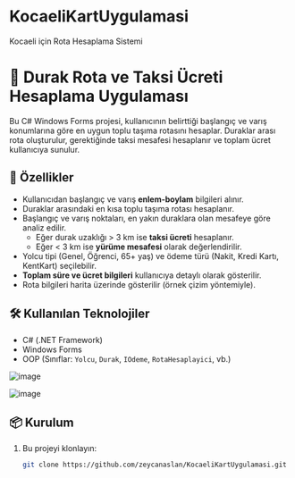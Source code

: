 # KocaeliKartUygulamasi
Kocaeli için Rota Hesaplama Sistemi
# 🧭 Durak Rota ve Taksi Ücreti Hesaplama Uygulaması

Bu C# Windows Forms projesi, kullanıcının belirttiği başlangıç ve varış konumlarına göre en uygun toplu taşıma rotasını hesaplar. Duraklar arası rota oluşturulur, gerektiğinde taksi mesafesi hesaplanır ve toplam ücret kullanıcıya sunulur.

## 🚀 Özellikler

- Kullanıcıdan başlangıç ve varış **enlem-boylam** bilgileri alınır.
- Duraklar arasındaki en kısa toplu taşıma rotası hesaplanır.
- Başlangıç ve varış noktaları, en yakın duraklara olan mesafeye göre analiz edilir.
  - Eğer durak uzaklığı > 3 km ise **taksi ücreti** hesaplanır.
  - Eğer < 3 km ise **yürüme mesafesi** olarak değerlendirilir.
- Yolcu tipi (Genel, Öğrenci, 65+ yaş) ve ödeme türü (Nakit, Kredi Kartı, KentKart) seçilebilir.
- **Toplam süre ve ücret bilgileri** kullanıcıya detaylı olarak gösterilir.
- Rota bilgileri harita üzerinde gösterilir (örnek çizim yöntemiyle).

## 🛠️ Kullanılan Teknolojiler

- C# (.NET Framework)
- Windows Forms
- OOP (Sınıflar: `Yolcu`, `Durak`, `IOdeme`, `RotaHesaplayici`, vb.)

![image](https://github.com/user-attachments/assets/c7513f92-8069-4946-a61a-2cb80005e818)

![image](https://github.com/user-attachments/assets/5711c5c8-19b7-4621-ba5c-680188c16bab)


## 📦 Kurulum

1. Bu projeyi klonlayın:
   ```bash
   git clone https://github.com/zeycanaslan/KocaeliKartUygulamasi.git
